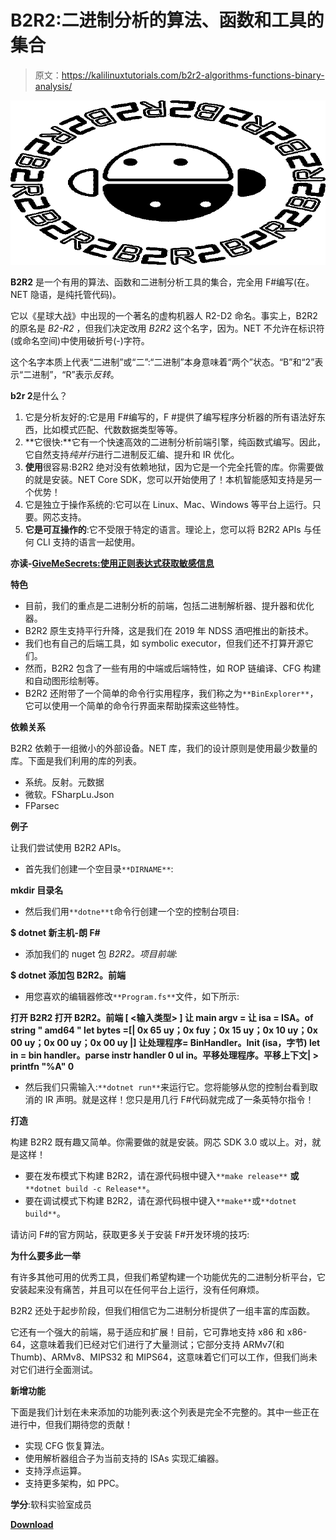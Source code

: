 # B2R2:二进制分析的算法、函数和工具的集合

> 原文：<https://kalilinuxtutorials.com/b2r2-algorithms-functions-binary-analysis/>

[![B2R2 : A Collection of Algorithms, Functions And Tools For Binary Analysis](img/3a5e56e2d3fb4a1ddb8fa4f73b247621.png "B2R2 : A Collection of Algorithms, Functions And Tools For Binary Analysis")](https://1.bp.blogspot.com/-1n5Vb8kC2LI/XZ2oDT29YfI/AAAAAAAAC20/ba_HUc6g43YxOAJO9Yn-5AkWTN1IKQ91wCLcBGAsYHQ/s1600/b2r2%25281%2529.png)

**B2R2** 是一个有用的算法、函数和二进制分析工具的集合，完全用 F#编写(在。NET 隐语，是纯托管代码)。

它以《星球大战》中出现的一个著名的虚构机器人 R2-D2 命名。事实上，B2R2 的原名是 *B2-R2* ，但我们决定改用 *B2R2* 这个名字，因为。NET 不允许在标识符(或命名空间)中使用破折号(-)字符。

这个名字本质上代表“二进制”或“二”:“二进制”本身意味着“两个”状态。“B”和“2”表示“二进制”，“R”表示*反转*。

**b2r 2**是什么？

1.  它是分析友好的:它是用 F#编写的，F #提供了编写程序分析器的所有语法好东西，比如模式匹配、代数数据类型等等。
2.  **它很快:**它有一个快速高效的二进制分析前端引擎，纯函数式编写。因此，它自然支持*纯并行*进行二进制反汇编、提升和 IR 优化。
3.  **使用**很容易:B2R2 绝对没有依赖地狱，因为它是一个完全托管的库。你需要做的就是安装。NET Core SDK，您可以开始使用了！本机智能感知支持是另一个优势！
4.  它是独立于操作系统的:它可以在 Linux、Mac、Windows 等平台上运行。只要。网芯支持。
5.  **它是可互操作的**:它不受限于特定的语言。理论上，您可以将 B2R2 APIs 与任何 CLI 支持的语言一起使用。

**亦读-[GiveMeSecrets:使用正则表达式获取敏感信息](https://kalilinuxtutorials.com/givemesecrets/)**

**特色**

*   目前，我们的重点是二进制分析的前端，包括二进制解析器、提升器和优化器。
*   B2R2 原生支持平行升降，这是我们在 2019 年 NDSS 酒吧推出的新技术。
*   我们也有自己的后端工具，如 symbolic executor，但我们还不打算开源它们。
*   然而，B2R2 包含了一些有用的中端或后端特性，如 ROP 链编译、CFG 构建和自动图形绘制等。
*   B2R2 还附带了一个简单的命令行实用程序，我们称之为`**BinExplorer**`，它可以使用一个简单的命令行界面来帮助探索这些特性。

**依赖关系**

B2R2 依赖于一组微小的外部设备。NET 库，我们的设计原则是使用最少数量的库。下面是我们利用的库的列表。

*   系统。反射。元数据
*   微软。FSharpLu.Json
*   FParsec

**例子**

让我们尝试使用 B2R2 APIs。

*   首先我们创建一个空目录`**DIRNAME**`:

**mkdir 目录名**

*   然后我们用`**dotne**t`命令行创建一个空的控制台项目:

**$ dotnet 新主机-朗 F#**

*   添加我们的 nuget 包 *B2R2。项目前端*:

**$ dotnet 添加包 B2R2。前端**

*   用您喜欢的编辑器修改`**Program.fs**`文件，如下所示:

**打开 B2R2
打开 B2R2。前端
[ <输入类型> ]
让 main argv =
让 isa = ISA。of string " amd64 "
let bytes =[| 0x 65 uy；0x fuy；0x 15 uy；0x 10 uy；0x 00 uy；0x 00 uy；0x 00 uy |]
让处理程序= BinHandler。Init (isa，字节)
let in = bin handler。parse instr handler 0 ul
in。平移处理程序。平移上下文| > printfn "%A"
0**

*   然后我们只需输入:`**dotnet run**`来运行它。您将能够从您的控制台看到取消的 IR 声明。就是这样！您只是用几行 F#代码就完成了一条英特尔指令！

**打造**

构建 B2R2 既有趣又简单。你需要做的就是安装。网芯 SDK 3.0 或以上。对，就是这样！

*   要在发布模式下构建 B2R2，请在源代码根中键入`**make release**` **或** `**dotnet build -c Release**`。
*   要在调试模式下构建 B2R2，请在源代码根中键入`**make**`或`**dotnet build**`。

请访问 F#的官方网站，获取更多关于安装 F#开发环境的技巧:

**为什么要多此一举**

有许多其他可用的优秀工具，但我们希望构建一个功能优先的二进制分析平台，它安装起来没有痛苦，并且可以在任何平台上运行，没有任何麻烦。

B2R2 还处于起步阶段，但我们相信它为二进制分析提供了一组丰富的库函数。

它还有一个强大的前端，易于适应和扩展！目前，它可靠地支持 x86 和 x86-64，这意味着我们已经对它们进行了大量测试；它部分支持 ARMv7(和 Thumb)、ARMv8、MIPS32 和 MIPS64，这意味着它们可以工作，但我们尚未对它们进行全面测试。

**新增功能**

下面是我们计划在未来添加的功能列表:这个列表是完全不完整的。其中一些正在进行中，但我们期待您的贡献！

*   实现 CFG 恢复算法。
*   使用解析器组合子为当前支持的 ISAs 实现汇编器。
*   支持浮点运算。
*   支持更多架构，如 PPC。

**学分**:软科实验室成员

[**Download**](https://github.com/B2R2-org/B2R2)